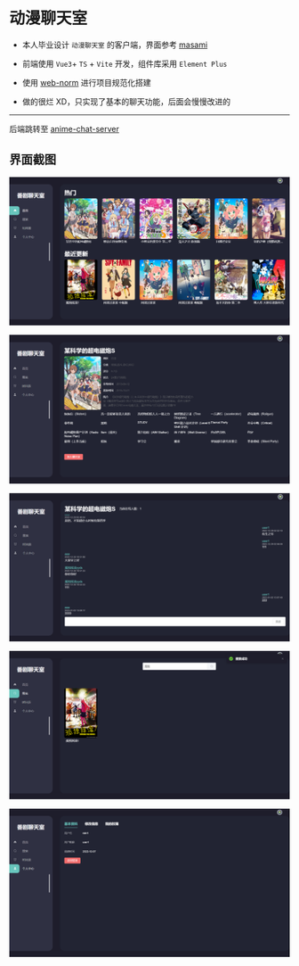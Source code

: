 # 动漫聊天室

- 本人毕业设计 `动漫聊天室` 的客户端，界面参考 [masami](https://github.com/Adicwu/masami)

- 前端使用 `Vue3`+ `TS` + `Vite` 开发，组件库采用 `Element Plus`

- 使用 [web-norm](https://github.com/lyh0371/web-norm) 进行项目规范化搭建

- 做的很烂 XD，只实现了基本的聊天功能，后面会慢慢改进的

---

后端跳转至 [anime-chat-server](https://github.com/Amenoe/anime-chat-server)

## 界面截图

![QQ截图20230210165113](https://github.com/Amenoe/image-hosting/raw/master/Other/QQ%E6%88%AA%E5%9B%BE20230210165113.png)

![QQ截图20230210165125](https://github.com/Amenoe/image-hosting/raw/master/Other/QQ%E6%88%AA%E5%9B%BE20230210165125.png)

![QQ截图20230210165200](https://github.com/Amenoe/image-hosting/raw/master/Other/QQ%E6%88%AA%E5%9B%BE20230210165200.png)

![QQ截图20230210165215](https://github.com/Amenoe/image-hosting/raw/master/Other/QQ%E6%88%AA%E5%9B%BE20230210165215.png)

![QQ截图20230210165226](https://github.com/Amenoe/image-hosting/raw/master/Other/QQ%E6%88%AA%E5%9B%BE20230210165226.png)
